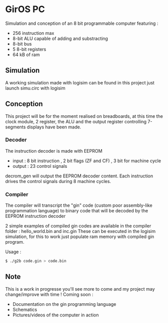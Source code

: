 # GirOS PC

Simulation and conception of an 8 bit programmable computer featuring :
* 256 instruction max
* 8-bit ALU capable of adding and substracting
* 8-bit bus
* 5 8-bit registers
* 64 kB of ram


## Simulation

A working simulation made with logisim can be found in this project just launch simu.circ with logisim


## Conception

This project will be for the moment realised on breadboards, at this time the clock module, 2 register, the ALU and the output register controlling 7-segments displays have been made.


### Decoder

The instruction decoder is made with EEPROM
* input : 8 bit instruction , 2 bit flags (ZF and CF) , 3 bit for machine cycle
* output : 23 control signals

decrom_gen will output the EEPROM decoder content.
Each instruction drives the control signals during 8 machine cycles.

### Compiler

The compiler will transcript the "gin" code (custom poor assembly-like programmation language) to binary code that will be decoded by the EEPROM instruction decoder

2 simple examples of compiled gin codes are available in the compiler folder : hello_world.bin and inc.gin
These can be executed in the logisim simulation, for this to work just populate ram memory with compiled gin program.

Usage :
```sh
$ ./g2b code.gin > code.bin
```
## Note

This is a work in progresse you'll see more to come and my project may change/improve with time !
Coming soon :
* Documentation on the gin programming language
* Schematics
* Pictures/videos of the computer in action
